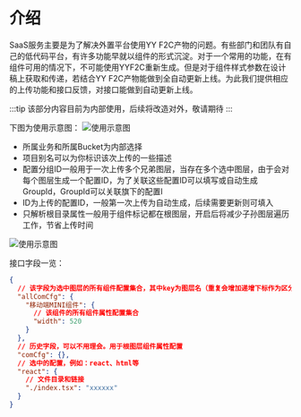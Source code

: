 # 介绍

SaaS服务主要是为了解决外置平台使用YY F2C产物的问题。有些部门和团队有自己的低代码平台，有许多功能早就以组件的形式沉淀。对于一个常用的功能，在有组件可用的情况下，不可能使用YYF2C重新生成。但是对于组件样式参数在设计稿上获取和传递，若结合YY F2C产物能做到全自动更新上线。为此我们提供相应的上传功能和接口反馈，对接口能做到自动更新上线。

:::tip
该部分内容目前为内部使用，后续将改造对外，敬请期待
:::

下图为使用示意图：
![使用示意图](https://hd-static.yystatic.com/7814955711553777.jpeg)

- 所属业务和所属Bucket为内部选择
- 项目别名可以为你标识该次上传的一些描述
- 配置分组ID一般用于一次上传多个兄弟图层，当存在多个选中图层，由于会对每个图层生成一个配置ID，为了关联这些配置ID可以填写或自动生成GroupId，GroupId可以关联旗下的配置I
- ID为上传的配置ID，一般第一次上传为自动生成，后续需要更新则可填入
- 只解析根目录属性一般用于组件标记都在根图层，开启后将减少子孙图层遍历工作，节省上传时间

![使用示意图](https://hd-static.yystatic.com/13062813230777048.png)

接口字段一览：
```json
{
  // 该字段为选中图层的所有组件配置集合，其中key为图层名（重复会增加递增下标作为区分）
  "allComCfg": {
    "移动端MINI组件": {
      // 该组件的所有组件属性配置集合
      "width": 520
    }
  },
  // 历史字段，可以不用理会。用于根图层组件属性配置
  "comCfg": {},
  // 选中的配置，例如：react、html等
  "react": {
    // 文件目录和链接
    "./index.tsx": "xxxxxx"
  }
}
```